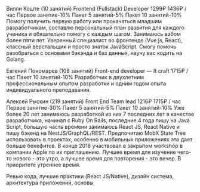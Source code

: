 Вилли Коште (10 занятий)
Frontend (Fullstack) Developer
1299₽ 1436₽ / час
Первое занятие-10%
Пакет 5 занятий-5%
Пакет 10 занятий-10%
Помогу получить первую работу или прокачаться младшим разработчикам, составлю персональный план 
развития для каждого ученика и обязательно помогу с каждым шагом. Занимаюсь вэбом более пяти лет. 
Уверенный специалист во фронтенде (Vue.js, React), классный верстальщик и просто знаток JavaScript. 
Смогу помочь разобраться с основами бэкэнда и баз данных, научу вас кодить на Golang.

Евгений Пономарев (108 занятий)
Front-end developer — It craft
1715₽ / час
Пакет 10 занятий-10%
Разработчик в двухлетним профессиональным опытом разработки и одним годом опыта индивидуального преподавания.


Алексей Рыскин (219 занятий)
Front End Team lead
1216₽ 1715₽ / час
Первое занятие-30%
Пакет 5 занятий-5%
Пакет 10 занятий-10%
Уже более 20 лет занимаюсь разработкой из них 7 последних лет в качестве разработчика, начинал с 
Ruby On Rails, последние 4 года пишу на Java Script, большую часть времени занимаюсь React JS, React Native и пишу бэкенд на NestJS/GraphQL/REST.
Предпочитаю MobX State Tree использовать в проектах, особенно в мобильных приложениях это дает больше бенефитов.
В конце 2018 участвовал в закрытом workshop в компании Apple по их приглашению.
Лучшее время для изучение чего-то нового - это утро, а лучшее время для повторения - это вечер. В приоритете утреннее время.

Ревью кода, лучшие практики (React JS/Native), дизайн система, архитектура приложений, основы
